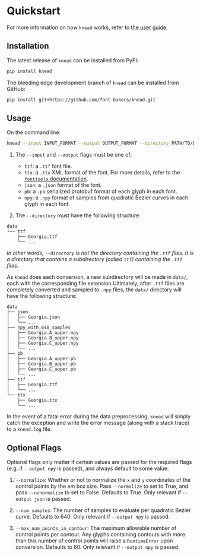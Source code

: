 # Quickstart

For more information on how `knead` works, refer to [the user
guide](https://font-bakers.github.io/knead/user-guide/).

## Installation

The latest release of `knead` can be installed from PyPI:

```bash
pip install knead
```

The bleeding edge development branch of `knead` can be installed from GitHub:

```bash
pip install git+https://github.com/font-bakers/knead.git
```

## Usage

On the command line:

```bash
knead --input INPUT_FORMAT --output OUTPUT_FORMAT --directory PATH/TO/DATA/
```

1. The `--input` and `--output` flags must be one of:
    - `ttf`: a `.ttf` font file.
    - `ttx`: a `.ttx` XML format of the font. For more details, refer to
      the [`fonttools`
      documentation](https://github.com/fonttools/fonttools#ttx--from-opentype-and-truetype-to-xml-and-back).
    - `json`: a `.json` format of the font.
    - `pb`: a `.pb` serialized protobuf format of each glyph in each font.
    - `npy`: a `.npy` format of samples from quadratic Bezier curves in each
      glyph in each font.

2. The `--directory` must have the following structure:

```
data
└── ttf
    ├── Georgia.ttf
    └── ...
```

_In other words, `--directory` is not the directory containing the `.ttf` files.
It is a directory that contains a subdirectory (called `ttf`) containing the
`.ttf` files._

As `knead` does each conversion, a new subdirectory will be made in `data/`,
each with the corresponding file extension.Ultimately, after `.ttf` files are
completely converted and sampled to `.npy` files, the `data/` directory will
have the following structure:

```
data
├── json
│   ├── Georgia.json
│   └── ...
├── npy_with_640_samples
│   ├── Georgia.A_upper.npy
│   ├── Georgia.B_upper.npy
│   ├── Georgia.C_upper.npy
│   └── ...
├── pb
│   ├── Georgia.A_upper.pb
│   ├── Georgia.B_upper.pb
│   ├── Georgia.C_upper.pb
│   └── ...
├── ttf
│   ├── Georgia.ttf
│   └── ...
└── ttx
    ├── Georgia.ttx
    └── ...
```

In the event of a fatal error during the data preprocessing, `knead` will simply
catch the exception and write the error message (along with a stack trace) to a
`knead.log` file.

## Optional Flags

Optional flags only matter if certain values are passed for the required flags
(e.g.  if `--output npy` is passed), and always default to some value.

1. `--normalize`: Whether or not to normalize the `x` and `y` coordinates of the
   control points by the em box size. Pass `--normalize` to set to True, and
   pass `--nonormalize` to set to False. Defaults to True. Only relevant if
   `--output json` is passed.

2. `--num_samples`: The number of samples to evaluate per quadratic Bezier
   curve. Defaults to 640. Only relevant if `--output npy` is passed.

3. `--max_num_points_in_contour`: The maximum allowable number of control points
   per contour. Any glyphs containing contours with more than this number of
   control points will raise a `RuntimeError` upon conversion. Defaults to 60.
   Only relevant if `--output npy` is passed.
